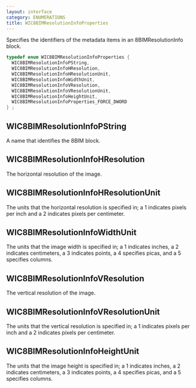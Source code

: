 ```yaml
---
layout: interface
category: ENUMERATIONS
title: WIC8BIMResolutionInfoProperties
---
```


Specifies the identifiers of the metadata items in an 8BIMResolutionInfo block.

```cpp
typedef enum WIC8BIMResolutionInfoProperties {
  WIC8BIMResolutionInfoPString,
  WIC8BIMResolutionInfoHResolution,
  WIC8BIMResolutionInfoHResolutionUnit,
  WIC8BIMResolutionInfoWidthUnit,
  WIC8BIMResolutionInfoVResolution,
  WIC8BIMResolutionInfoVResolutionUnit,
  WIC8BIMResolutionInfoHeightUnit,
  WIC8BIMResolutionInfoProperties_FORCE_DWORD
} ;
```

## WIC8BIMResolutionInfoPString

 A name that identifies the 8BIM block.

## WIC8BIMResolutionInfoHResolution

The horizontal resolution of the image.

## WIC8BIMResolutionInfoHResolutionUnit

The units that the horizontal resolution is specified in; a 1 indicates pixels per inch and a 2 indicates pixels per centimeter.

## WIC8BIMResolutionInfoWidthUnit

The units that the image width is specified in; a 1 indicates inches, a 2 indicates centimeters, a 3 indicates points, a 4 specifies picas, and a 5 specifies columns.

## WIC8BIMResolutionInfoVResolution

The vertical resolution of the image.

## WIC8BIMResolutionInfoVResolutionUnit

The units that the vertical resolution is specified in; a 1 indicates pixels per inch and a 2 indicates pixels per centimeter.

## WIC8BIMResolutionInfoHeightUnit

The units that the image height is specified in; a 1 indicates inches, a 2 indicates centimeters, a 3 indicates points, a 4 specifies picas, and a 5 specifies columns.
